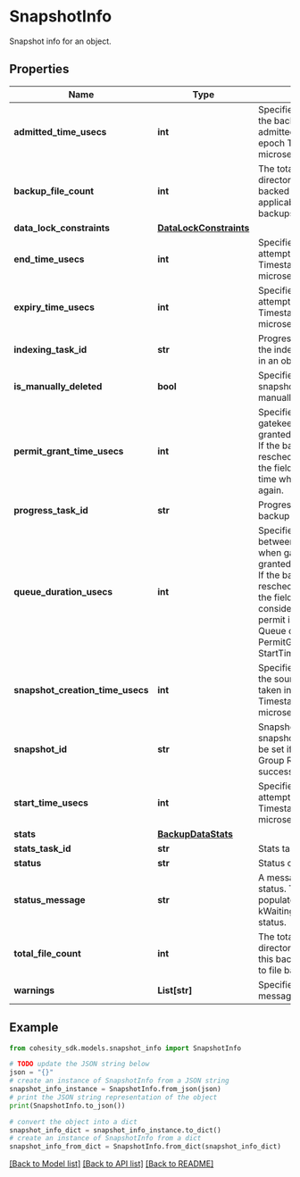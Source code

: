 # SnapshotInfo

Snapshot info for an object.

## Properties

Name | Type | Description | Notes
------------ | ------------- | ------------- | -------------
**admitted_time_usecs** | **int** | Specifies the time at which the backup task was admitted to run in Unix epoch Timestamp(in microseconds) for an object. | [optional] 
**backup_file_count** | **int** | The total number of file and directory entities that are backed up in this run. Only applicable to file based backups. | [optional] 
**data_lock_constraints** | [**DataLockConstraints**](DataLockConstraints.md) |  | [optional] 
**end_time_usecs** | **int** | Specifies the end time of attempt in Unix epoch Timestamp(in microseconds) for an object. | [optional] 
**expiry_time_usecs** | **int** | Specifies the expiry time of attempt in Unix epoch Timestamp (in microseconds) for an object. | [optional] 
**indexing_task_id** | **str** | Progress monitor task for the indexing of documents in an object. | [optional] 
**is_manually_deleted** | **bool** | Specifies whether the snapshot is deleted manually. | [optional] 
**permit_grant_time_usecs** | **int** | Specifies the time when gatekeeper permit is granted to the backup task. If the backup task is rescheduled due to errors, the field is updated to the time when permit is granted again. | [optional] 
**progress_task_id** | **str** | Progress monitor task for backup of the object. | [optional] 
**queue_duration_usecs** | **int** | Specifies the duration between the startTime and when gatekeeper permit is granted to the backup task. If the backup task is rescheduled due to errors, the field is updated considering the time when permit is granted again. Queue duration &#x3D; PermitGrantTimeUsecs - StartTimeUsecs | [optional] 
**snapshot_creation_time_usecs** | **int** | Specifies the time at which the source snapshot was taken in Unix epoch Timestamp(in microseconds) for an object. | [optional] 
**snapshot_id** | **str** | Snapshot id for a successful snapshot. This field will not be set if the Protection Group Run has no successful attempt. | [optional] 
**start_time_usecs** | **int** | Specifies the start time of attempt in Unix epoch Timestamp(in microseconds) for an object. | [optional] 
**stats** | [**BackupDataStats**](BackupDataStats.md) |  | [optional] 
**stats_task_id** | **str** | Stats task for an object. | [optional] 
**status** | **str** | Status of snapshot. | [optional] 
**status_message** | **str** | A message decribing the status. This will be populated currently only for kWaitingForOlderBackupRun status. | [optional] 
**total_file_count** | **int** | The total number of file and directory entities visited in this backup. Only applicable to file based backups. | [optional] 
**warnings** | **List[str]** | Specifies a list of warning messages. | [optional] 

## Example

```python
from cohesity_sdk.models.snapshot_info import SnapshotInfo

# TODO update the JSON string below
json = "{}"
# create an instance of SnapshotInfo from a JSON string
snapshot_info_instance = SnapshotInfo.from_json(json)
# print the JSON string representation of the object
print(SnapshotInfo.to_json())

# convert the object into a dict
snapshot_info_dict = snapshot_info_instance.to_dict()
# create an instance of SnapshotInfo from a dict
snapshot_info_from_dict = SnapshotInfo.from_dict(snapshot_info_dict)
```
[[Back to Model list]](../README.md#documentation-for-models) [[Back to API list]](../README.md#documentation-for-api-endpoints) [[Back to README]](../README.md)


